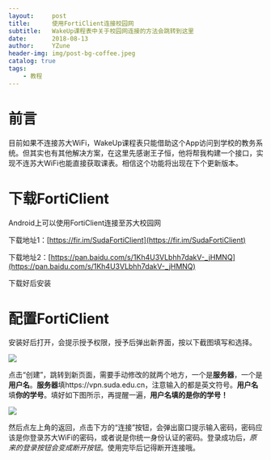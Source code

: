 ```yaml
---
layout:     post
title:      使用FortiClient连接校园网
subtitle:   WakeUp课程表中关于校园网连接的方法会跳转到这里
date:       2018-08-13
author:     YZune
header-img: img/post-bg-coffee.jpeg
catalog: true
tags:
    - 教程
---
```


# 前言

目前如果不连接苏大WiFi，WakeUp课程表只能借助这个App访问到学校的教务系统。但其实也有其他解决方案，在这里先感谢王子恒，他将帮我构建一个接口，实现不连苏大WiFi也能直接获取课表。相信这个功能将出现在下个更新版本。

# 下载FortiClient

Android上可以使用FortiClient连接至苏大校园网

下载地址1：[https://fir.im/SudaFortiClient](https://fir.im/SudaFortiClient)

下载地址2：[https://pan.baidu.com/s/1Kh4U3VLbhh7dakV-_jHMNQ](https://pan.baidu.com/s/1Kh4U3VLbhh7dakV-_jHMNQ)

下载好后安装

# 配置FortiClient

安装好后打开，会提示授予权限，授予后弹出新界面，按以下截图填写和选择。

![](https://ws3.sinaimg.cn/large/0069RVTdgy1fu7xy3wvcsj30u01hcwhn.jpg)

点击“创建”，跳转到新页面，需要手动修改的就两个地方，一个是**服务器**，一个是**用户名**。**服务器**填https://vpn.suda.edu.cn，注意输入的都是英文符号。**用户名**填**你的学号**。填好如下图所示，再提醒一遍，**用户名填的是你的学号！**

![](https://ws2.sinaimg.cn/large/0069RVTdgy1fu7y2ohtcvj30u01hc43g.jpg)

然后点左上角的返回，点击下方的“连接”按钮，会弹出窗口提示输入密码，密码应该是你登录苏大WiFi的密码，或者说是你统一身份认证的密码。登录成功后，*原来的登录按钮会变成断开按钮*。使用完毕后记得断开连接哦。